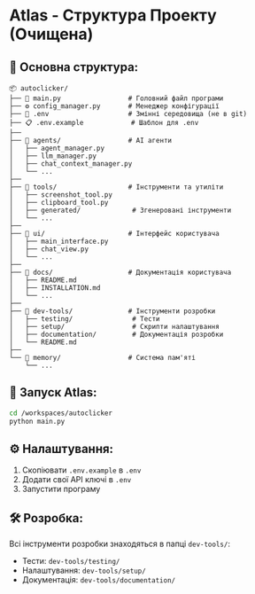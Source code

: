 # Atlas - Структура Проекту (Очищена)

## 📁 Основна структура:

```
📦 autoclicker/
├── 🤖 main.py                 # Головний файл програми
├── ⚙️ config_manager.py       # Менеджер конфігурації
├── 🔐 .env                    # Змінні середовища (не в git)
├── 📋 .env.example            # Шаблон для .env
├── 
├── 📁 agents/                 # AI агенти
│   ├── agent_manager.py
│   ├── llm_manager.py
│   ├── chat_context_manager.py
│   └── ...
├── 
├── 📁 tools/                  # Інструменти та утиліти
│   ├── screenshot_tool.py
│   ├── clipboard_tool.py
│   ├── generated/             # Згенеровані інструменти
│   └── ...
├── 
├── 📁 ui/                     # Інтерфейс користувача
│   ├── main_interface.py
│   ├── chat_view.py
│   └── ...
├── 
├── 📁 docs/                   # Документація користувача
│   ├── README.md
│   ├── INSTALLATION.md
│   └── ...
├── 
├── 📁 dev-tools/              # Інструменти розробки
│   ├── testing/               # Тести
│   ├── setup/                 # Скрипти налаштування
│   ├── documentation/         # Документація розробки
│   └── README.md
├── 
└── 📁 memory/                 # Система пам'яті
    └── ...
```

## 🚀 Запуск Atlas:

```bash
cd /workspaces/autoclicker
python main.py
```

## ⚙️ Налаштування:

1. Скопіювати `.env.example` в `.env`
2. Додати свої API ключі в `.env`
3. Запустити програму

## 🛠️ Розробка:

Всі інструменти розробки знаходяться в папці `dev-tools/`:
- Тести: `dev-tools/testing/`
- Налаштування: `dev-tools/setup/`
- Документація: `dev-tools/documentation/`
